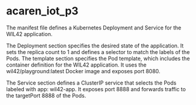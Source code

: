 # acaren_iot_p3

The manifest file defines a Kubernetes Deployment and Service for the WIL42 application.

The Deployment section specifies the desired state of the application. It sets the replica count to 1 and defines a selector to match the labels of the Pods. The template section specifies the Pod template, which includes the container definition for the WIL42 application. It uses the wil42/playground:latest Docker image and exposes port 8080.

The Service section defines a ClusterIP service that selects the Pods labeled with app: wil42-app. It exposes port 8888 and forwards traffic to the targetPort 8888 of the Pods.
